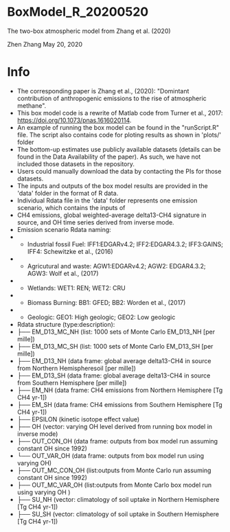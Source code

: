 # BoxModel_R_20200520
The two-box atmospheric model from Zhang et al. (2020)

Zhen Zhang
May 20, 2020


# Info
 * The corresponding paper is Zhang et al., (2020): "Domintant contribution of anthropogenic emissions to the rise of atmospheric methane".
 * This box model code is a rewrite of Matlab code from Turner et al., 2017: https://doi.org/10.1073/pnas.1616020114.
 * An example of running the box model can be found in the "runScript.R" file. The script also contains code for ploting results as shown in 'plots/' folder 
 * The bottom-up estimates use publicly available datasets (details can be found in the Data Availability of the paper). As such, we have not included those datasets in the repository.
 * Users could manually download the data by contacting the PIs for those datasets.
 * The inputs and outputs of the box model results are provided in the 'data' folder in the format of R data.
 * Individual Rdata file in the 'data' folder represents one emission scenario, which contains the inputs of
 * CH4 emissions, global weighted-average delta13-CH4 signature in source, and OH time series derived from inverse mode.
 * Emission scenario Rdata naming:
 *   - Industrial fossil Fuel: IFF1:EDGARv4.2; IFF2:EDGAR4.3.2; IFF3:GAINS; IFF4: Schewitzke et al., (2016)
 *   - Agricutural and waste: AGW1:EDGARv4.2; AGW2: EDGAR4.3.2; AGW3: Wolf et al., (2017)
 *   - Wetlands: WET1: REN; WET2: CRU
 *   - Biomass Burning: BB1: GFED; BB2: Worden et al., (2017)
 *   - Geologic: GEO1: High geologic; GEO2: Low geologic
 * Rdata structure (type:description):
 * ├── EM_D13_MC_NH (list: 1000 sets of Monte Carlo EM_D13_NH [per mille])
 * ├── EM_D13_MC_SH (list: 1000 sets of Monte Carlo EM_D13_SH [per mille])
 * ├── EM_D13_NH (data frame: global average delta13-CH4 in source from Northern Hemispheresoil [per mille])
 * ├── EM_D13_SH (data frame: global average delta13-CH4 in source from Southern Hemisphere [per mille])
 * ├── EM_NH (data frame: CH4 emissions from Northern Hemisphere [Tg CH4 yr-1])
 * ├── EM_SH (data frame: CH4 emissions from Southern Hemisphere [Tg CH4 yr-1])
 * ├── EPSILON (kinetic isotope effect value)
 * ├── OH (vector: varying OH level derived from running box model in inverse mode)
 * ├── OUT_CON_OH (data frame: outputs from box model run assuming constant OH since 1992)
 * └── OUT_VAR_OH (data frame: outputs from box model run using varying OH)
 * ├── OUT_MC_CON_OH (list:outputs from Monte Carlo run assuming constant OH since 1992)
 * ├── OUT_MC_VAR_OH (list:outputs from Monte Carlo box model run using varying OH )
 * ├── SU_NH (vector: climatology of soil uptake in Northern Hemisphere [Tg CH4 yr-1])
 * ├── SU_SH (vector: climatology of soil uptake in Southern Hemisphere [Tg CH4 yr-1])
 